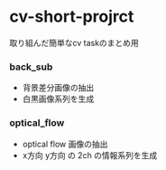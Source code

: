 # cv-short-projrct
取り組んだ簡単なcv taskのまとめ用

### back_sub
- 背景差分画像の抽出
- 白黒画像系列を生成
### optical_flow
- optical flow 画像の抽出
- x方向 y方向 の 2ch の情報系列を生成
